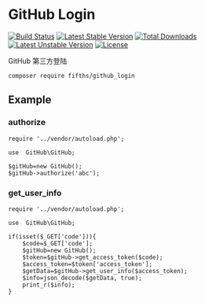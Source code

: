 # GitHub Login
[![Build Status](https://travis-ci.org/fifths/github_login.svg?branch=master)](https://travis-ci.org/fifths/github_login)
[![Latest Stable Version](https://poser.pugx.org/fifths/github_login/v/stable)](https://packagist.org/packages/fifths/github_login)
[![Total Downloads](https://poser.pugx.org/fifths/github_login/downloads)](https://packagist.org/packages/fifths/github_login)
[![Latest Unstable Version](https://poser.pugx.org/fifths/github_login/v/unstable)](https://packagist.org/packages/fifths/github_login)
[![License](https://poser.pugx.org/fifths/github_login/license)](https://packagist.org/packages/fifths/github_login)


GitHub 第三方登陆

    composer require fifths/github_login

## Example
### authorize
```
require '../vendor/autoload.php';

use  GitHub\GitHub;

$gitHub=new GitHub();
$gitHub->authorize('abc');
```

### get_user_info
```
require '../vendor/autoload.php';

use  GitHub\GitHub;

if(isset($_GET['code'])){
    $code=$_GET['code'];
    $gitHub=new GitHub();
    $token=$gitHub->get_access_token($code);
    $access_token=$token['access_token'];
    $getData=$gitHub->get_user_info($access_token);
    $info=json_decode($getData, true);
    print_r($info);
}
```